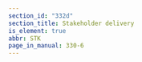 ```yaml
---
section_id: "332d"
section_title: Stakeholder delivery
is_element: true
abbr: STK
page_in_manual: 330-6
---
```

